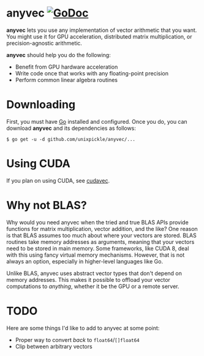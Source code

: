 # anyvec [![GoDoc](https://godoc.org/github.com/unixpickle/anyvec?status.svg)](https://godoc.org/github.com/unixpickle/anyvec)

**anyvec** lets you use any implementation of vector arithmetic that you want. You might use it for GPU acceleration, distributed matrix multiplication, or precision-agnostic arithmetic.

**anyvec** should help you do the following:

 * Benefit from GPU hardware acceleration
 * Write code once that works with any floating-point precision
 * Perform common linear algebra routines

# Downloading

First, you must have [Go](https://golang.org/doc/install) installed and configured. Once you do, you can download **anyvec** and its dependencies as follows:

```
$ go get -u -d github.com/unixpickle/anyvec/...
```

# Using CUDA

If you plan on using CUDA, see [cudavec](https://github.com/unixpickle/cudavec).

# Why not BLAS?

Why would you need anyvec when the tried and true BLAS APIs provide functions for matrix multiplication, vector addition, and the like? One reason is that BLAS assumes too much about where your vectors are stored. BLAS routines take memory addresses as arguments, meaning that your vectors need to be stored in main memory. Some frameworks, like CUDA 8, deal with this using fancy virtual memory mechanisms. However, that is not always an option, especially in higher-level languages like Go.

Unlike BLAS, anyvec uses abstract vector types that don't depend on memory addresses. This makes it possible to offload your vector computations to *anything*, whether it be the GPU or a remote server.

# TODO

Here are some things I'd like to add to anyvec at some point:

 * Proper way to convert *back* to `float64`/`[]float64`
 * Clip between arbitrary vectors
